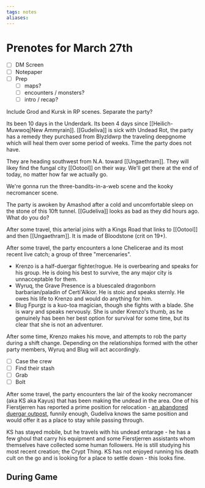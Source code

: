 ```yaml
---
tags: notes
aliases:
---
```


# Prenotes for March 27th
- [ ] DM Screen
- [ ] Notepaper
- [ ] Prep
	- [ ] maps?
	- [ ] encounters / monsters?
	- [ ] intro / recap?

Include Grod and Kursk in RP scenes. Separate the party?

Its been 10 days in the Underdark. Its been 4 days since [[Heilich-Muwwoq|New Ammyrain]]. [[Gudeliva]] is sick with Undead Rot, the party has a remedy they purchased from Blyzldwrp the traveling deepgnome which will heal them over some period of weeks. Time the party does not have.

They are heading southwest from N.A. toward [[Ungaethram]]. They will likey find the fungal city [[Ootool]] on their way. We'll get there at the end of today, no matter how far we actually go. 

We're gonna run the three-bandits-in-a-web scene and the kooky necromancer scene. 

The party is awoken by Amashod after a cold and uncomfortable sleep on the stone of this 10ft tunnel. [[Gudeliva]] looks as bad as they did hours ago. What do you do?

After some travel, this arterial joins with a Kings Road that links to [[Ootool]] and then [[Ungaethram]]. It is made of Bloodstone (crit on 19+).

After some travel, the party encounters a lone Chelicerae and its most recent live catch; a group of three "mercenaries".

- Krenzo is a half-duergar fighter/rogue. He is overbearing and speaks for his group. He is doing his best to survive, the any major city is unnacceptable for them. 
- Wyruq, the Grave Presence is a bluescaled dragonborn barbarian/paladin of Certi'Alkior. He is stoic and speaks sternly. He owes his life to Krenzo and would do anything for him. 
- Blug Fpurgz is a kuo-toa magician, though she fights with a blade. She is wary and speaks nervously. She is under Krenzo's thumb, as he genuinely has been her best option for survival for some time, but its clear that she is not an adventurer.

After some time, Krenzo makes his move, and attempts to rob the party during a shift change. Depending on the relationships formed with the other party members, Wyruq and Blug will act accordingly. 

- [ ] Case the crew
- [ ] Find their stash
- [ ] Grab
- [ ] Bolt

After some travel, the party encounters the lair of the kooky necromancer (aka KS aka Kayus) that has been making the undead in the area. One of his Fierstjerren has reported a prime position for relocation - [an abandoned duergar outpost](https://rpgcharacters.files.wordpress.com/2019/03/dwarven-folly.png), funnily enough, Gudeliva knows the same position and would offer it as a place to stay while passing through.

KS has stayed mobile, but he travels with his undead entarage - he has a few ghoul that carry his equipment and some Fierstjerren assistants whom themselves have collected some human followers. He is still studying his most recent creation; the Crypt Thing. KS has not enjoyed running his death cult on the go and is looking for a place to settle down - this looks fine.

## During Game

